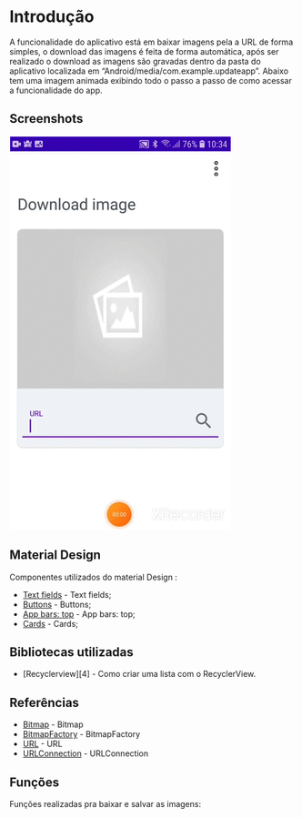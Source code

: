 # Introdução

A funcionalidade do aplicativo está em baixar imagens pela a URL de forma simples, o download das imagens é feita de forma automática, após ser realizado o download as imagens são gravadas dentro da pasta do aplicativo localizada em “Android/media/com.example.updateapp”.
Abaixo tem uma imagem animada exibindo todo o passo a passo de como acessar a funcionalidade do app.

## Screenshots

![image1](screenshots/image_animada.gif "Gif animado")

## Material Design

Componentes utilizados do material Design :

- [Text fields][0] - Text fields;
- [Buttons][1] - Buttons;
- [App bars: top][2] - App bars: top;
- [Cards][3] - Cards;

[0]: https://material.io/components/text-fields
[1]: https://material.io/components/buttons
[2]: https://material.io/components/app-bars-top
[3]: https://material.io/components/cards

## Bibliotecas utilizadas

- [Recyclerview][4] - Como criar uma lista com o RecyclerView.

## Referências

- [Bitmap][5] - Bitmap
- [BitmapFactory][6] - BitmapFactory
- [URL][7] - URL
- [URLConnection][8] - URLConnection

[5]: https://developer.android.com/reference/android/graphics/Bitmap
[6]: https://developer.android.com/reference/android/graphics/BitmapFactory
[7]: https://developer.android.com/reference/java/net/URL
[8]: https://developer.android.com/reference/java/net/URLConnection

## Funções

Funções realizadas pra baixar e salvar as imagens:

